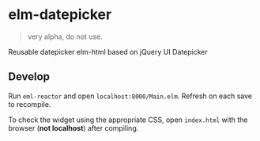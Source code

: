 # elm-datepicker

> very alpha, do not use.

Reusable datepicker elm-html based on jQuery UI Datepicker

## Develop

Run `eml-reactor` and open `localhost:8000/Main.elm`. Refresh on each
save to recompile.

To check the widget using the appropriate CSS, open `index.html` with
the browser (**not localhost**) after compiling.
